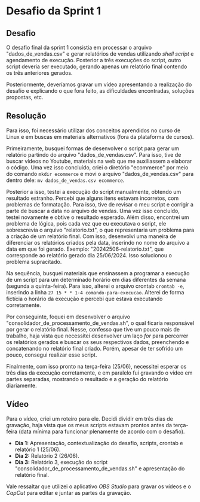 # Desafio da Sprint 1
## Desafio
O desafio final da sprint 1 consistia em processar o arquivo "dados_de_vendas.csv" e gerar relatórios de vendas utilizando *shell script* e agendamento de execução. Posterior a três execuções do script, outro script deveria ser executado, gerando apenas um relatório final contendo os três anteriores gerados.

Posteriormente, deveríamos gravar um vídeo apresentando a realização do desafio e explicando o que fora feito, as dificuldades encontradas, soluções propostas, etc.

## Resolução
Para isso, foi necessário utilizar dos conceitos aprendidos no curso de Linux e em buscas em materiais alternativos (fora da plataforma de cursos).

Primeiramente, busquei formas de desenvolver o script para gerar um relatório partindo do arquivo "dados_de_vendas.csv". Para isso, tive de buscar vídeos no Youtube, materiais na web que me auxiliassem a elaborar o código. Uma vez isso concluído, criei o diretório "ecommerce" por meio do comando `mkdir ecommerce` e movi o arquivo "dados_de_vendas.csv" para dentro dele: `mv dados_de_vendas.csv ecommerce`.

Posterior a isso, testei a execução do script manualmente, obtendo um resultado estranho. Percebi que alguns itens estavam incorretos, com problemas de formatação. Para isso, tive de revisar o meu script e corrigir a parte de buscar a data no arquivo de vendas. Uma vez isso concluído, testei novamente e obtive o resultado esperado. Além disso, encontrei um problema de lógica, pois cada vez que eu executava o script, ele sobrescrevia o arquivo "relatorio.txt", o que representaria um problema para a criação de um relatório final. Com isso, desenvolvi uma maneira de diferenciar os relatórios criados pela data, inserindo no nome do arquivo a data em que foi gerado. Exemplo: "20242506-relatorio.txt", que corresponde ao relatório gerado dia 25/06/2024. Isso solucionou o problema supracitado.

Na sequência, busquei materiais que ensinassem a programar a execução de um script para um determinado horário em dias diferentes da semana (segunda a quinta-feira). Para isso, alterei o arquivo crontab `crontab -e`, inserindo a linha `27 15 * * 1-4 comando-para-execucao`. Alterei de forma fictícia o horário da execução e percebi que estava executando corretamente. 

Por conseguinte, foquei em desenvolver o arquivo "consolidador_de_processamento_de_vendas.sh", o qual ficaria responsável por gerar o relatório final. Nesse, confesso que tive um pouco mais de trabalho, haja vista que necessitei desenvolver um laço *for* para percorrer os relatórios gerados e buscar os seus respectivos dados, preenchendo e concatenando no relatório final criado. Porém, apesar de ter sofrido um pouco, consegui realizar esse script.

Finalmente, com isso pronto na terça-feira (25/06), necessitei esperar os três dias da execução corretamente, e em paralelo fui gravando o vídeo em partes separadas, mostrando o resultado e a geração do relatório diariamente.

## Vídeo
Para o vídeo, criei um roteiro para ele. Decidi dividir em três dias de gravação, haja vista que os meus scripts estavam prontos antes da terça-feira (data mínima para funcionar plenamente de acordo com o desafio).

- **Dia 1:** Apresentação, contextualização do desafio, scripts, crontab e relatório 1 (25/06).
- **Dia 2:** Relatório 2 (26/06).
- **Dia 3:** Relatório 3, execução do script "consolidador_de_processamento_de_vendas.sh" e apresentação do relatório final.

Vale ressaltar que utilizei o aplicativo *OBS Studio* para gravar os vídeos e o *CapCut* para editar e juntar as partes da gravação.